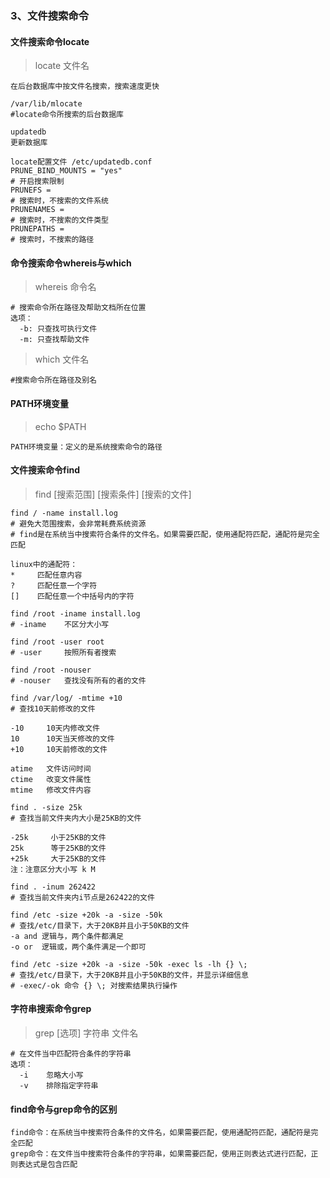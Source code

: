### 3、文件搜索命令
#### 文件搜索命令locate
> locate 文件名

```
在后台数据库中按文件名搜索，搜索速度更快

/var/lib/mlocate
#locate命令所搜索的后台数据库

updatedb
更新数据库

locate配置文件 /etc/updatedb.conf
PRUNE_BIND_MOUNTS = "yes"
# 开启搜索限制
PRUNEFS = 
# 搜索时，不搜索的文件系统
PRUNENAMES = 
# 搜索时，不搜索的文件类型
PRUNEPATHS = 
# 搜索时，不搜索的路径
```
#### 命令搜索命令whereis与which
> whereis 命令名

```
# 搜索命令所在路径及帮助文档所在位置
选项：
  -b: 只查找可执行文件
  -m: 只查找帮助文件
```
> which 文件名

```
#搜索命令所在路径及别名
```
#### PATH环境变量
> echo $PATH

```
PATH环境变量：定义的是系统搜索命令的路径
```
#### 文件搜索命令find
> find [搜索范围] [搜索条件] [搜索的文件]

```
find / -name install.log
# 避免大范围搜索，会非常耗费系统资源
# find是在系统当中搜索符合条件的文件名。如果需要匹配，使用通配符匹配，通配符是完全匹配

linux中的通配符：
*     匹配任意内容
?     匹配任意一个字符
[]    匹配任意一个中括号内的字符

find /root -iname install.log
# -iname    不区分大小写

find /root -user root
# -user     按照所有者搜索

find /root -nouser
# -nouser   查找没有所有的者的文件

find /var/log/ -mtime +10
# 查找10天前修改的文件

-10     10天内修改文件
10      10天当天修改的文件
+10     10天前修改的文件

atime   文件访问时间
ctime   改变文件属性
mtime   修改文件内容

find . -size 25k
# 查找当前文件夹内大小是25KB的文件

-25k     小于25KB的文件
25k      等于25KB的文件
+25k     大于25KB的文件
注：注意区分大小写 k M

find . -inum 262422
# 查找当前文件夹内i节点是262422的文件

find /etc -size +20k -a -size -50k
# 查找/etc/目录下，大于20KB并且小于50KB的文件
-a and 逻辑与，两个条件都满足
-o or  逻辑或，两个条件满足一个即可

find /etc -size +20k -a -size -50k -exec ls -lh {} \;
# 查找/etc/目录下，大于20KB并且小于50KB的文件，并显示详细信息
# -exec/-ok 命令 {} \; 对搜索结果执行操作
```
#### 字符串搜索命令grep
> grep [选项] 字符串 文件名

```
# 在文件当中匹配符合条件的字符串
选项：
  -i    忽略大小写
  -v    排除指定字符串
```
#### find命令与grep命令的区别
```
find命令：在系统当中搜索符合条件的文件名，如果需要匹配，使用通配符匹配，通配符是完全匹配
grep命令：在文件当中搜索符合条件的字符串，如果需要匹配，使用正则表达式进行匹配，正则表达式是包含匹配
```
